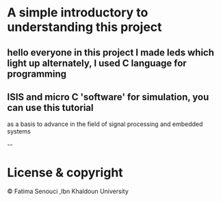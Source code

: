  # A simple introductory to understanding this project
 
hello everyone in this project I made leds which light up alternately, I used C language for programming 
--
 ISIS and micro C 'software' for simulation, you can use this tutorial 
--
as a basis to advance in the field of signal processing and embedded systems

 --
# License & copyright 
© Fatima Senouci ,Ibn Khaldoun University 

